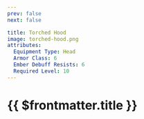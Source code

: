 ```yaml
---
prev: false
next: false

title: Torched Hood
image: torched-hood.png
attributes:
  Equipment Type: Head
  Armor Class: 6
  Ember Debuff Resists: 6
  Required Level: 10
---
```


# {{ $frontmatter.title }}

<MyItemComponent
  :item="$frontmatter"
/>


